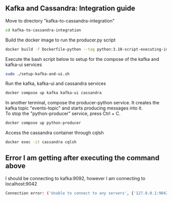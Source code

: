 ## Kafka and Cassandra: Integration guide

Move to directory "kafka-to-cassandra-integration"
```sh
cd kafka-to-cassandra-integration
```
Build the docker image to run the producer.py script
```sh
docker build -f Dockerfile-python --tag python:3.10-script-executing-image .
```
Execute the bash script below to setup for the compose of the kafka and kafka-ui services
```sh
sudo ./setup-kafka-and-ui.sh
```

Run the kafka, kafka-ui and cassandra services
```sh
docker compose up kafka kafka-ui cassandra
```
In another terminal, compose the producer-python service. It creates the kafka topic "events-topic" and starts producing messages into it.<br>
To stop the "python-producer" service, press Ctrl + C.
```sh
docker compose up python-producer 
```
Access the cassandra container through cqlsh
```sh
docker exec -it cassandra cqlsh
```

## Error I am getting after executing the command above
I should be connecting to kafka:9092, however I am connecting to localhost:9042
```sh
Connection error: ('Unable to connect to any servers', {'127.0.0.1:9042': ConnectionRefusedError(111, "Tried connecting to [('127.0.0.1', 9042)]. Last error: Connection refused")})
```
